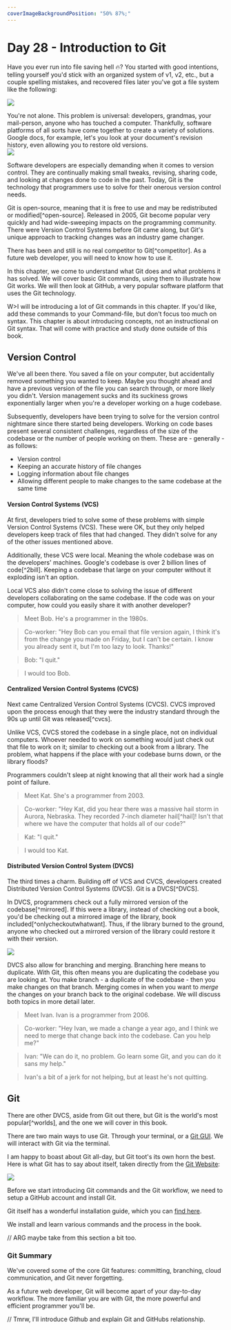 ```yaml
---
coverImageBackgroundPosition: "50% 87%;"
---
```


# Day 28 - Introduction to Git

Have you ever run into file saving hell 🔥? You started with good intentions, telling yourself you'd stick with an organized system of v1, v2, etc., but a couple spelling mistakes, and recovered files later you've got a file system like the following:

![](images/7-git/file-poop.png)

You're not alone.  This problem is universal: developers, grandmas, your mail-person, anyone who has touched a computer.  Thankfully, software platforms of all sorts have come together to create a variety of solutions.  Google docs, for example, let's you look at your document's revision history, even allowing you to restore old versions.  
![](images/7-git/google-docs-version-history.png)

Software developers are especially demanding when it comes to version control.  They are continually making small tweaks, revising, sharing code, and looking at changes done to code in the past.  Today, Git is the technology that programmers use to solve for their onerous version control needs.

Git is open-source, meaning that it is free to use and may be redistributed or modified[^open-source].  Released in 2005, Git become popular very quickly and had wide-sweeping impacts on the programming community.  There were Version Control Systems before Git came along, but Git's unique approach to tracking changes was an industry game changer.

There has been and still is no real competitor to Git[^competitor].  As a future web developer, you will need to know how to use it.

In this chapter, we come to understand what Git does and what problems it has solved.  We will cover basic Git commands, using them to illustrate how Git works.  We will then look at GitHub, a very popular software platform that uses the Git technology.

W>I will be introducing a lot of Git commands in this chapter.  If you'd like, add these commands to your Command-file, but don't focus too much on syntax. This chapter is about introducing concepts, not an instructional on Git syntax.  That will come with practice and study done outside of this book.

## Version Control

We've all been there.  You saved a file on your computer, but accidentally removed something you wanted to keep.  Maybe you thought ahead and have a previous version of the file you can search through, or more likely you didn't.  Version management sucks and its suckiness grows exponentially larger when you're a developer working on a huge codebase.

Subsequently, developers have been trying to solve for the version control nightmare since there started being developers.  Working on code bases present several consistent challenges, regardless of the size of the codebase or the number of people working on them.  These are - generally - as follows:

- Version control
- Keeping an accurate history of file changes
- Logging information about file changes
- Allowing different people to make changes to the same codebase at the same time

#### Version Control Systems (VCS)
At first, developers tried to solve some of these problems with simple Version Control Systems (VCS).  These were OK, but they only helped developers keep track of files that had changed.  They didn't solve for any of the other issues mentioned above.

Additionally, these VCS were local.  Meaning the whole codebase was on the developers' machines.  Google's codebase is over 2 billion lines of code[^2bill].  Keeping a codebase that large on your computer without it exploding isn't an option.

Local VCS also didn't come close to solving the issue of different developers collaborating on the same codebase.  If the code was on your computer, how could you easily share it with another developer?

> Meet Bob.  He's a programmer in the 1980s.  

>Co-worker: "Hey Bob can you email that file version again, I think it's from the change you made on Friday, but I can't be certain.  I know you already sent it, but I'm too lazy to look.  Thanks!"

>Bob: "I quit."

>I would too Bob.

#### Centralized  Version Control Systems (CVCS)
Next came Centralized Version Control Systems (CVCS). CVCS improved upon the process enough that they were the industry standard through the 90s up until Git was released[^cvcs]. 

Unlike VCS, CVCS stored the codebase in a single place, not on individual computers.  Whoever needed to work on something would just check out that file to work on it; similar to checking out a book from a library.  The problem, what happens if the place with your codebase burns down, or the library floods?  

Programmers couldn't sleep at night knowing that all their work had a single point of failure.  

> Meet Kat. She's a programmer from 2003.  

> Co-worker: "Hey Kat, did you hear there was a massive hail storm in Aurora, Nebraska. They recorded 7-inch diameter hail[^hail]!  Isn't that where we have the computer that holds all of our code?"

>Kat: "I quit."

>I would too Kat.

#### Distributed Version Control System (DVCS)
The third times a charm.  Building off of VCS and CVCS, developers created Distributed Version Control Systems (DVCS).  Git is a DVCS[^DVCS].   

In DVCS, programmers check out a fully mirrored version of the codebase[^mirrored].  If this were a library, instead of checking out a book, you'd be checking out a mirrored image of the library, book included[^onlycheckoutwhatwant].  Thus, if the library burned to the ground, anyone who checked out a mirrored version of the library could restore it with their version.  

![](images/7-git/mirrored.png)

DVCS also allow for branching and merging.  Branching here means to duplicate.  With Git, this often means you are duplicating the codebase you are looking at.  You make branch - a duplicate of the codebase - then you make changes on that branch.  Merging comes in when you want to _merge_ the changes on your branch back to the original codebase.  We will discuss both topics in more detail later.

>Meet Ivan. Ivan is a programmer from 2006.

>Co-worker: "Hey Ivan, we made a change a year ago, and I think we need to merge that change back into the codebase.  Can you help me?"

>Ivan: "We can do it, no problem.  Go learn some Git, and you can do it sans my help."

>Ivan's a bit of a jerk for not helping, but at least he's not quitting. 

## Git

There are other DVCS, aside from Git out there, but Git is the world's most popular[^worlds], and the one we will cover in this book.    

There are two main ways to use Git.  Through your terminal, or a [Git GUI](https://git-scm.com/downloads/guis/). We will interact with Git via the terminal.

I am happy to boast about Git all-day, but Git toot's its own horn the best.  Here is what Git has to say about itself, taken directly from the [Git Website](https://git-scm.com/):

![](images/7-git/git-everything-is-local.png)

Before we start introducing Git commands and the Git workflow, we need to setup a GitHub account and install Git.

Git itself has a wonderful installation guide, which you can [find here](https://git-scm.com/book/en/v2/Getting-Started-Installing-Git).


We install and learn various commands and the process in the book. 

// ARG maybe take from this section a bit too. 
### Git Summary 

We've covered some of the core Git features: committing, branching, cloud communication, and Git never forgetting.

As a future web developer, Git will become apart of your day-to-day workflow.  The more familiar you are with Git, the more powerful and efficient programmer you'll be. 

// Tmrw, I'll introduce Github and explain Git and GitHubs relationship.


